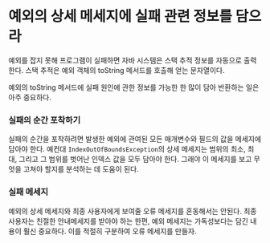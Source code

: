 # 예외의 상세 메세지에 실패 관련 정보를 담으라

예외를 잡지 못해 프로그램이 실패하면 자바 시스템은 스택 추적 정보를 자동으로 출력한다. 스택 추적은 예외 객체의 toString 메서드를 호출해 얻는 문자열이다.

예외의 toString 메서드에 실패 원인에 관한 정보를 가능한 한 많이 담아 반환하는 일은 아주 중요하다.

### 실패의 순간 포착하기
실패의 순간을 포착하려면 발생한 예외에 관여된 모든 매개변수와 필드의 값을 메세지에 담아야 한다.
예컨대 `IndexOutOfBoundsException`의 상세 메세지는 범위의 최소, 최대, 그리고 그 범위를 벗어난 인덱스 값을 모두 담아야 한다. 그래야 이 메세지를 보고 무엇을 고쳐야 할지를 분석하는 데 도움이 된다.

### 실패 메세지
예외의 상세 메세지와 최종 사용자에게 보여줄 오류 메세지를 혼동해서는 안된다.
최종 사용자는 친절한 안내메세지를 받아야 하는 한편, 예외 메세지는 가독성보다는 담긴 내용이 훨신 중요하다. 이를 적절히 구분하여 오류 메세지를 만들자.